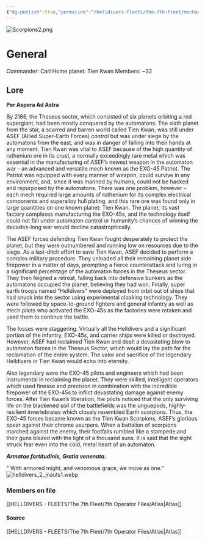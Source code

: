 ```yaml
---
{"dg-publish":true,"permalink":"/helldivers-fleets/the-7th-fleet/mechanical-tien-kwan-scorpions/","tags":["gardenEntry"]}
---
```


![Scorpions2.png](/img/user/Images/Scorpions2.png)
# General
Commander: Carl
Home planet: Tien Kwan
Members: ~32

## Lore
**Per Aspera Ad Astra**

By 2166, the Theseus sector, which consisted of six planets orbiting a red supergiant, had been mostly conquered by the automatons. The sixth planet from the star, a scarred and barren world called Tien Kwan, was still under ASEF (Allied Super-Earth Forces) control but was under siege by the automatons from the east, and was in danger of falling into their hands at any moment. Tien Kwan was vital to ASEF because of the high quantity of ruthenium ore in its crust, a normally exceedingly rare metal which was essential in the manufacturing of ASEF’s newest weapon in the automaton war – an advanced and versatile mech known as the EXO-45 Patriot. The Patriot was equipped with every manner of weapon, could survive in any environment, and, since it was manned by humans, could not be hacked and repurposed by the automatons. There was one problem, however – each mech required large amounts of ruthenium for its complex electrical components and superalloy hull plating, and this rare ore was found only in large quantities on one known planet: Tien Kwan. The planet, its vast factory complexes manufacturing the EXO-45s, and the technology itself could not fall under automaton control or humanity’s chances of winning the decades-long war would decline catastrophically.

The ASEF forces defending Tien Kwan fought desperately to protect the planet, but they were outnumbered and running low on resources due to the siege. As a last-ditch effort to save Tien Kwan, ASEF decided to perform a complex military procedure. They unloaded all their remaining planet side firepower in a matter of days, prompting a fierce counterattack and luring in a significant percentage of the automaton forces in the Theseus sector. They then feigned a retreat, falling back into defensive bunkers as the automatons occupied the planet, believing they had won. Finally, super earth troops named “Helldivers” were deployed from orbit out of ships that had snuck into the sector using experimental cloaking technology. They were followed by space-to-ground fighters and general infantry as well as mech pilots who activated the EXO-45s as the factories were retaken and used them to continue the battle.

The losses were staggering. Virtually all the Helldivers and a significant portion of the infantry, EXO-45s, and carrier ships were killed or destroyed. However, ASEF had reclaimed Tien Kwan and dealt a devastating blow to automaton forces in the Theseus Sector, which would lay the path for the reclamation of the entire system. The valor and sacrifice of the legendary Helldivers in Tien Kwan would echo into eternity.

Also legendary were the EXO-45 pilots and engineers which had been instrumental in reclaiming the planet. They were skilled, intelligent operators which used finesse and precision in combination with the incredible firepower of the EXO-45s to inflict devastating damage against enemy forces. After Tien Kwan’s liberation, the pilots noticed that the only surviving life on the blackened soil of the battlefields was the unguepods, highly-resilient invertebrates which closely resembled Earth scorpions. Thus, the EXO-45 forces became known as the Tien Kwan Scorpions, ASEF’s glorious spear against their chrome usurpers. When a battalion of scorpions marched against the enemy, their footfalls rumbled like a stampede and their guns blazed with the light of a thousand suns. It is said that the sight struck fear even into the cold, metal heart of an automaton.

_**Armatae fortitudinis, Gratia venenata.**_


" With armored might, and venomous grace, we move as one."
![helldivers_2_jnauts1.webp](/img/user/Images/helldivers_2_jnauts1.webp)

### Members on file
[[HELLDIVERS - FLEETS/The 7th Fleet/7th Operator Files/Atlas\|Atlas]]

#### Source
[[HELLDIVERS - FLEETS/The 7th Fleet/7th Operator Files/Atlas\|Atlas]]
